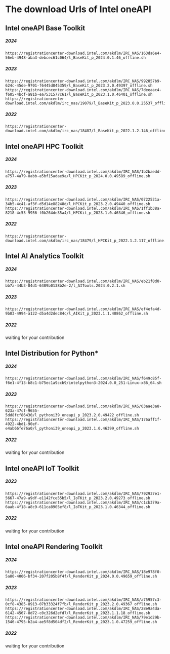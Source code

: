 # The download Urls of Intel oneAPI



## Intel oneAPI Base Toolkit 

##### 2024
```
https://registrationcenter-download.intel.com/akdlm/IRC_NAS/163da6e4-56eb-4948-aba3-debcec61c064/l_BaseKit_p_2024.0.1.46_offline.sh
```

##### 2023
```
https://registrationcenter-download.intel.com/akdlm/IRC_NAS/992857b9-624c-45de-9701-f6445d845359/l_BaseKit_p_2023.2.0.49397_offline.sh
https://registrationcenter-download.intel.com/akdlm/IRC_NAS/7deeaac4-f605-4bcf-a81b-ea7531577c61/l_BaseKit_p_2023.1.0.46401_offline.sh
https://registrationcenter-download.intel.com/akdlm/irc_nas/19079/l_BaseKit_p_2023.0.0.25537_offline.sh
```

##### 2022
```
https://registrationcenter-download.intel.com/akdlm/irc_nas/18487/l_BaseKit_p_2022.1.2.146_offline.sh
```


## Intel oneAPI HPC Toolkit 

##### 2024
```
https://registrationcenter-download.intel.com/akdlm/IRC_NAS/1b2baedd-a757-4a79-8abb-a5bf15adae9a/l_HPCKit_p_2024.0.0.49589_offline.sh
```

##### 2023
```
https://registrationcenter-download.intel.com/akdlm/IRC_NAS/0722521a-34b5-4c41-af3f-d5d14e88248d/l_HPCKit_p_2023.2.0.49440_offline.sh
https://registrationcenter-download.intel.com/akdlm/IRC_NAS/1ff1b38a-8218-4c53-9956-f0b264de35a4/l_HPCKit_p_2023.1.0.46346_offline.sh
```

##### 2022
```
https://registrationcenter-download.intel.com/akdlm/irc_nas/18479/l_HPCKit_p_2022.1.2.117_offline.sh
```


## Intel AI Analytics Toolkit

##### 2024
```
https://registrationcenter-download.intel.com/akdlm/IRC_NAS/eb21f0d0-bb7a-44b3-84d1-6489b0138b2e-2/l_AITools.2024.0.2.1.sh
```

##### 2023
```
https://registrationcenter-download.intel.com/akdlm/IRC_NAS/ef4efa4d-9b83-4994-a122-d5a4d2dec84c/l_AIKit_p_2023.1.1.48862_offline.sh
```

##### 2022
waiting for your contribution



## Intel Distribution for Python*

##### 2024
```
https://registrationcenter-download.intel.com/akdlm/IRC_NAS/f649c85f-f6e1-4f13-b8c1-b75ec1a9ccb9/intelpython3-2024.0.0_251-Linux-x86_64.sh
```

##### 2023
```
https://registrationcenter-download.intel.com/akdlm/IRC_NAS/03aae3a8-623a-47cf-9655-5dd8fcf86430/l_pythoni39_oneapi_p_2023.2.0.49422_offline.sh
https://registrationcenter-download.intel.com/akdlm/IRC_NAS/176aff1f-4922-4bd1-90ef-e4ab66fe76a0/l_pythoni39_oneapi_p_2023.1.0.46399_offline.sh
```

##### 2022
waiting for your contribution



## Intel oneAPI IoT Toolkit

##### 2023
```
https://registrationcenter-download.intel.com/akdlm/IRC_NAS/792937e1-5667-47a9-a9df-e1142fce55b5/l_IoTKit_p_2023.2.0.49273_offline.sh
https://registrationcenter-download.intel.com/akdlm/IRC_NAS/c1cb379a-6aab-4f18-a8c9-611ca8905ef8/l_IoTKit_p_2023.1.0.46344_offline.sh
```

##### 2022
waiting for your contribution



## Intel oneAPI Rendering Toolkit

##### 2024
```
https://registrationcenter-download.intel.com/akdlm/IRC_NAS/18e978f0-5a80-4006-bf34-207f205b8f4f/l_RenderKit_p_2024.0.0.49659_offline.sh
```

##### 2023
```
https://registrationcenter-download.intel.com/akdlm/IRC_NAS/a75957c3-0cf8-4385-8913-07b33324f7fb/l_RenderKit_p_2023.2.0.49367_offline.sh
https://registrationcenter-download.intel.com/akdlm/IRC_NAS/28e9a4da-6142-4567-8d72-c0c326d2efd7/l_RenderKit_p_2023.1.1.18_offline.sh
https://registrationcenter-download.intel.com/akdlm/IRC_NAS/79e1d29b-1546-4795-b2a4-ae5f8d504df2/l_RenderKit_p_2023.1.0.47259_offline.sh
```

##### 2022
waiting for your contribution

